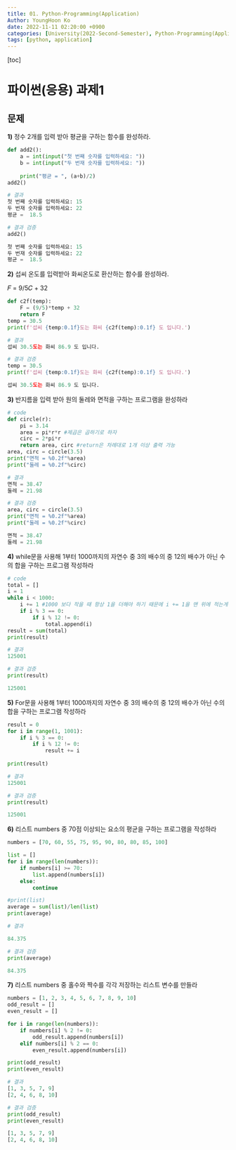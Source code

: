 ```yaml
---
title: 01. Python-Programming(Application)
Author: YoungHoon Ko
date: 2022-11-11 02:20:00 +0900
categories: [University(2022-Second-Semester), Python-Programming(Application)]
tags: [python, application]
---
```


[toc]

# 파이썬(응용) 과제1

## 문제

**1)** 정수 2개를 입력 받아 평균을 구하는 함수를 완성하라.

```python
def add2():
    a = int(input("첫 번째 숫자를 입력하세요: "))
    b = int(input("두 번재 숫자를 입력하세요: "))
    
    print("평균 = ", (a+b)/2)
add2()

# 결과
첫 번째 숫자를 입력하세요: 15
두 번재 숫자를 입력하세요: 22
평균 =  18.5
```

```python
# 결과 검증
add2()

첫 번째 숫자를 입력하세요: 15
두 번재 숫자를 입력하세요: 22
평균 =  18.5
```



**2)** 섭씨 온도를 입력받아 화씨온도로 환산하는 함수를 완성하라.

𝐹 = 9/5𝐶 + 32

```python
def c2f(temp):
    F = (9/5)*temp + 32
    return F
temp = 30.5
print(f'섭씨 {temp:0.1f}도는 화씨 {c2f(temp):0.1f} 도 입니다.')

# 결과
섭씨 30.5도는 화씨 86.9 도 입니다.
```

```python
# 결과 검증
temp = 30.5
print(f'섭씨 {temp:0.1f}도는 화씨 {c2f(temp):0.1f} 도 입니다.')

섭씨 30.5도는 화씨 86.9 도 입니다.
```



**3)** 반지름을 입력 받아 원의 둘레와 면적을 구하는 프로그램을 완성하라

```python
# code
def circle(r):
    pi = 3.14
    area = pi*r*r #제곱은 곱하기로 하자
    circ = 2*pi*r
    return area, circ #return은 차례대로 1개 이상 출력 가능
area, circ = circle(3.5)
print("면적 = %0.2f"%area)
print("둘레 = %0.2f"%circ)

# 결과
면적 = 38.47
둘레 = 21.98
```

```python
# 결과 검증
area, circ = circle(3.5)
print("면적 = %0.2f"%area)
print("둘레 = %0.2f"%circ)

면적 = 38.47
둘레 = 21.98
```



**4)** while문을 사용해 1부터 1000까지의 자연수 중 3의 배수의 중 12의 배수가 아닌 수의 합을 구하는 프로그램 작성하라

```python
# code
total = []
i = 1
while i < 1000:
    i += 1 #1000 보다 작을 때 항상 1을 더해야 하기 때문에 i += 1을 맨 위에 적는게 좋다.
    if i % 3 == 0:
        if i % 12 != 0:
            total.append(i)
result = sum(total)
print(result)

# 결과
125001
```

```python
# 결과 검증
print(result)

125001
```



**5)** For문을 사용해 1부터 1000까지의 자연수 중 3의 배수의 중 12의 배수가 아닌 수의 합을 구하는 프로그램 작성하라

```python
result = 0
for i in range(1, 1001):
    if i % 3 == 0:
        if i % 12 != 0:
            result += i
    
print(result)

# 결과
125001
```

```python
# 결과 검증
print(result)

125001
```



**6)** 리스트 numbers 중 70점 이상되는 요소의 평균을 구하는 프로그램을 작성하라

```python
numbers = [70, 60, 55, 75, 95, 90, 80, 80, 85, 100]

list = []
for i in range(len(numbers)):
    if numbers[i] >= 70:
        list.append(numbers[i])
    else:
        continue

#print(list)
average = sum(list)/len(list)
print(average)

# 결과

84.375
```

```python
# 결과 검증
print(average)

84.375
```



**7)** 리스트 numbers 중 홀수와 짝수를 각각 저장하는 리스트 변수를 만들라

```python
numbers = [1, 2, 3, 4, 5, 6, 7, 8, 9, 10]
odd_result = []
even_result = []

for i in range(len(numbers)):
    if numbers[i] % 2 != 0:
        odd_result.append(numbers[i])
    elif numbers[i] % 2 == 0:
        even_result.append(numbers[i])

print(odd_result)
print(even_result)

# 결과
[1, 3, 5, 7, 9]
[2, 4, 6, 8, 10]
```

```python
# 결과 검증
print(odd_result)
print(even_result)

[1, 3, 5, 7, 9]
[2, 4, 6, 8, 10]
```

